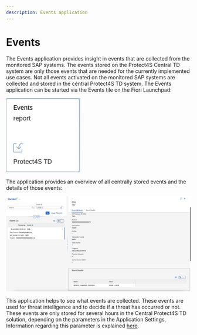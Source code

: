 ```yaml
---
description: Events application
---
```


# Events

The Events application provides insight in events that are collected from the monitored SAP systems. The events stored on the Protect4S Central TD system are only those events that are needed for the currently implemented use cases. Not all events activated on the monitored SAP systems are collected and stored in the central Protect4S TD system. The Events application can be started via the Events tile on the Fiori Launchpad:

<div align="left">

<img src="../.gitbook/assets/image (21).png" alt="">

</div>

The application provides an overview of all centrally stored events and the details of those events:

![](<../.gitbook/assets/image (59) (1) (1).png>)

This application helps to see what events are collected. These events are used for threat intelligence and to decide if a threat has occurred or not. These events are only stored for several hours in the Central Protect4S TD solution, depending on the parameters in the Application Settings. Information regarding this parameter is explained [here](../application-setup/application-settings.md).
